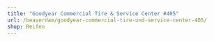 ```yaml
---
title: "Goodyear Commercial Tire & Service Center #405"
url: /beaverdam/goodyear-commercial-tire-und-service-center-405/
shop: Reifen
---
```

